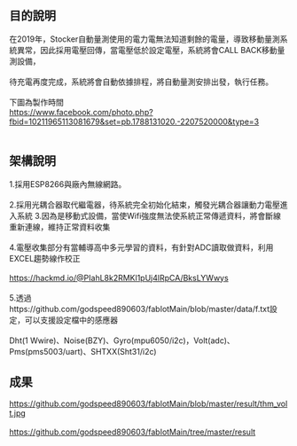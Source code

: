 ## 目的說明
在2019年，Stocker自動量測使用的電力電無法知道剩餘的電量，導致移動量測系統異常，因此採用電壓回傳，當電壓低於設定電壓，系統將會CALL BACK移動量測設備，</br></br>
待充電再度完成，系統將會自動依據排程，將自動量測安排出發，執行任務。</br></br>
下圖為製作時間</br>
https://www.facebook.com/photo.php?fbid=10211965113081679&set=pb.1788131020.-2207520000&type=3</br></br>
## 架構說明
1.採用ESP8266與廠內無線網路。</br></br>
2.採用光耦合器取代繼電器，待系統完全初始化結束，觸發光耦合器讓動力電壓進入系統
3.因為是移動式設備，當使Wifi強度無法使系統正常傳遞資料，將會斷線重新連線，維持正常資料收集</br></br>
4.電壓收集部分有當輔導高中多元學習的資料，有針對ADC讀取做資料，利用EXCEL趨勢線作校正</br></br>
https://hackmd.io/@PIahL8k2RMKl1pUj4lRpCA/BksLYWwys</br></br>
5.透過https://github.com/godspeed890603/fabIotMain/blob/master/data/f.txt設定，可以支援設定檔中的感應器</br></br>
Dht(1 Wwire)、Noise(BZY)、Gyro(mpu6050/i2c)，Volt(adc)、Pms(pms5003/uart)、SHTXX(Sht31/i2c)
## 成果
https://github.com/godspeed890603/fabIotMain/blob/master/result/thm_volt.jpg</br></br>
https://github.com/godspeed890603/fabIotMain/tree/master/result</br></br>
